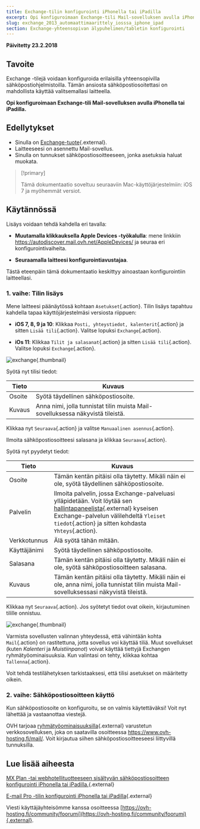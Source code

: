 ```yaml
---
title: Exchange-tilin konfigurointi iPhonella tai iPadilla
excerpt: Opi konfiguroimaan Exchange-tili Mail-sovelluksen avulla iPhonella tai iPadilla
slug: exchange_2013_automaattimaarittely_iosssa_iphone_ipad
section: Exchange-yhteensopivan älypuhelimen/tabletin konfigurointi
---
```


**Päivitetty 23.2.2018**

## Tavoite

Exchange -tilejä voidaan konfiguroida erilaisilla yhteensopivilla sähköpostiohjelmistoilla. Tämän ansiosta sähköpostiosoitettasi on mahdollista käyttää valitsemallasi laitteella.

**Opi konfiguroimaan Exchange-tili Mail-sovelluksen avulla iPhonella tai iPadilla.**

## Edellytykset

- Sinulla on [Exchange-tuote](https://www.ovh-hosting.fi/sahkopostit/){.external}.
- Laitteeseesi on asennettu Mail-sovellus.
- Sinulla on tunnukset sähköpostiosoitteeseen, jonka asetuksia haluat muokata.

> [!primary]
>
> Tämä dokumentaatio soveltuu seuraaviin Mac-käyttöjärjestelmiin: iOS 7 ja myöhemmät versiot.
>

## Käytännössä

Lisäys voidaan tehdä kahdella eri tavalla:

- **Muutamalla klikkauksella Apple Devices -työkalulla**: mene linkkiin <https://autodiscover.mail.ovh.net/AppleDevices/> ja seuraa eri konfigurointivaiheita.

- **Seuraamalla laitteesi konfigurointiavustajaa**.

Tästä eteenpäin tämä dokumentaatio keskittyy ainoastaan konfigurointiin laitteellasi.

### 1. vaihe: Tilin lisäys

Mene laitteesi päänäytössä kohtaan `Asetukset`{.action}. Tilin lisäys tapahtuu kahdella tapaa käyttöjärjestelmäsi versiosta riippuen:

- **iOS 7, 8, 9 ja 10**: Klikkaa `Posti, yhteystiedot, kalenterit`{.action} ja sitten `Lisää tili`{.action}. Valitse lopuksi `Exchange`{.action}.

- **iOs 11**: Klikkaa `Tilit ja salasanat`{.action} ja sitten `Lisää tili`{.action}. Valitse lopuksi `Exchange`{.action}.

![exchange](images/configuration-mail-exchange-ios-step1.png){.thumbnail}

Syötä nyt tilisi tiedot:

|Tieto|Kuvaus|
|---|---|
|Osoite|Syötä täydellinen sähköpostiosoite.|
|Kuvaus|Anna nimi, jolla tunnistat tilin muista Mail-sovelluksessa näkyvistä tileistä.|

Klikkaa nyt `Seuraava`{.action} ja valitse `Manuaalinen asennus`{.action}.

Ilmoita sähköpostiosoitteesi salasana ja klikkaa `Seuraava`{.action}.

Syötä nyt pyydetyt tiedot:

|Tieto|Kuvaus|
|---|---|
|Osoite|Tämän kentän pitäisi olla täytetty. Mikäli näin ei ole, syötä täydellinen sähköpostiosoite.|
|Palvelin|Ilmoita palvelin, jossa Exchange-palveluasi ylläpidetään. Voit löytää sen [hallintapaneelista](https://www.ovh.com/auth/?action=gotomanager){.external} kyseisen Exchange-palvelun välilehdeltä `Yleiset tiedot`{.action} ja sitten kohdasta `Yhteys`{.action}.|
|Verkkotunnus|Älä syötä tähän mitään.|
|Käyttäjänimi|Syötä täydellinen sähköpostiosoite.|  
|Salasana|Tämän kentän pitäisi olla täytetty. Mikäli näin ei ole, syötä sähköpostiosoitteen salasana.|
|Kuvaus|Tämän kentän pitäisi olla täytetty. Mikäli näin ei ole, anna nimi, jolla tunnistat tilin muista Mail-sovelluksessasi näkyvistä tileistä.|

Klikkaa nyt `Seuraava`{.action}. Jos syötetyt tiedot ovat oikein, kirjautuminen tilille onnistuu.

![exchange](images/configuration-mail-exchange-ios-step2.png){.thumbnail}

Varmista sovellusten valinnan yhteydessä, että vähintään kohta `Mail`{.action} on rastitettuna, jotta sovellus voi käyttää tiliä. Muut sovellukset (kuten *Kalenteri* ja *Muistiinpanot*) voivat käyttää tiettyjä Exchangen ryhmätyöominaisuuksia. Kun valintasi on tehty, klikkaa kohtaa `Tallenna`{.action}. 

Voit tehdä testilähetyksen tarkistaaksesi, että tilisi asetukset on määritetty oikein.

### 2. vaihe: Sähköpostiosoitteen käyttö

Kun sähköpostiosoite on konfiguroitu, se on valmis käytettäväksi! Voit nyt lähettää ja vastaanottaa viestejä.

OVH tarjoaa [ryhmätyöominaisuuksilla](https://www.ovh-hosting.fi/sahkopostit/){.external} varustetun verkkosovelluksen, joka on saatavilla osoitteessa <https://www.ovh-hosting.fi/mail/>. Voit kirjautua siihen sähköpostiosoitteeseesi liittyvillä tunnuksilla.

## Lue lisää aiheesta

[MX Plan -tai webhotellituotteeseen sisältyvän sähköpostiosoitteen konfigurointi iPhonella tai iPadilla.](https://docs.ovh.com/fi/emails/webhotellien_sahkoposti_konfigurointiohje_iphone_ios_91-versiolle/){.external}

[E-mail Pro -tilin konfigurointi iPhonella tai iPadilla](https://docs.ovh.com/fi/emails-pro/konfigurointi-iphone/){.external}

Viesti käyttäjäyhteisömme kanssa osoitteessa [https://ovh-hosting.fi/community/foorumi](https://ovh-hosting.fi/community/foorumi){.external}.